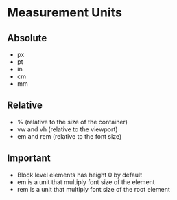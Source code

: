 # Measurement Units

## Absolute
- px
- pt
- in
- cm
- mm

## Relative
- % (relative to the size of the container)
- vw and vh (relative to the viewport)
- em and rem (relative to the font size)

## Important 

- Block level elements has height 0 by default
- em is a unit that multiply font size of the element
- rem is a unit that multiply font size of the root element